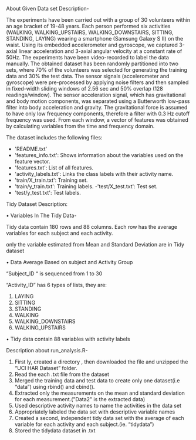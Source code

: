 About Given Data set Description-

The experiments have been carried out with a group of 30 volunteers within an age bracket of 19-48 years. Each person performed six activities (WALKING, WALKING_UPSTAIRS, WALKING_DOWNSTAIRS, SITTING, STANDING, LAYING) wearing a smartphone (Samsung Galaxy S II) on the waist. Using its embedded accelerometer and gyroscope, we captured 3-axial linear acceleration and 3-axial angular velocity at a constant rate of 50Hz. The experiments have been video-recorded to label the data manually. The obtained dataset has been randomly partitioned into two sets, where 70% of the volunteers was selected for generating the training data and 30% the test data. 
The sensor signals (accelerometer and gyroscope) were pre-processed by applying noise filters and then sampled in fixed-width sliding windows of 2.56 sec and 50% overlap (128 readings/window). The sensor acceleration signal, which has gravitational and body motion components, was separated using a Butterworth low-pass filter into body acceleration and gravity. The gravitational force is assumed to have only low frequency components, therefore a filter with 0.3 Hz cutoff frequency was used. From each window, a vector of features was obtained by calculating variables from the time and frequency domain.


The dataset includes the following files:

- 'README.txt'
- 'features_info.txt': Shows information about the variables used on the feature vector.
- 'features.txt': List of all features.
- 'activity_labels.txt': Links the class labels with their activity name.
- 'train/X_train.txt': Training set.
- 'train/y_train.txt': Training labels.
-'test/X_test.txt': Test set.
- 'test/y_test.txt': Test labels.


Tidy Dataset Description:

•	Variables In The Tidy Data-

Tidy data contain 180 rows and 88 columns. Each row has the average variables for each subject and each activity.

only the variable estimated from Mean and Standard Deviation are in Tidy dataset


•	Data Average Based on subject and Activity Group

“Subject_ID “  is sequenced from 1 to 30 

“Activity_ID”  has 6 types of lists, they are:

1.	LAYING
2.	SITTING
3.	STANDING
4.	WALKING
5.	WALKING_DOWNSTAIRS
6.	WALKING_UPSTAIRS

•	Tidy data contain 88 variables with activity labels


Description about run_analysis.R-


1.  First ly, created a directory , then downloaded the file and unzipped the “UCI HAR Dataset” folder.
2.	Read the each .txt  file from the dataset
3.	Merged the training data and test data to create only one dataset(i.e “data”) using rbind() and cbind().
4.	Extracted only the measurements on the mean and standard deviation for each measurement.("Data2" is the extracted data)
5.	Used descriptive activity names to name the activities in the data set
6.	Appropriately labeled  the data set with descriptive variable names
7.	Created  a second, independent tidy data set with the average of each variable for each activity and each subject.(ie. “tidydata”)
8.  Stored the tidydata dataset in .txt 

